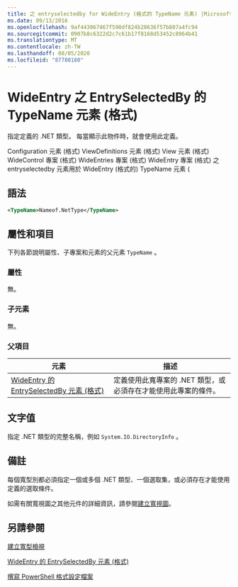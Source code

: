 ```yaml
---
title: 之 entryselectedby for WideEntry (格式的 TypeName 元素) |Microsoft Docs
ms.date: 09/13/2016
ms.openlocfilehash: 9af443067467f590df824b28636f57b807a4fc94
ms.sourcegitcommit: 0907b8c6322d2c7c61b17f8168d53452c8964b41
ms.translationtype: MT
ms.contentlocale: zh-TW
ms.lasthandoff: 08/05/2020
ms.locfileid: "87780180"
---
```

# <a name="typename-element-for-entryselectedby-for-wideentry-format"></a>WideEntry 之 EntrySelectedBy 的 TypeName 元素 (格式)

指定定義的 .NET 類型。 每當顯示此物件時，就會使用此定義。

Configuration 元素 (格式) ViewDefinitions 元素 (格式) View 元素 (格式) WideControl 專案 (格式) WideEntries 專案 (格式) WideEntry 專案 (格式) 之 entryselectedby 元素用於 WideEntry (格式的) TypeName 元素 (

## <a name="syntax"></a>語法

```xml
<TypeName>Nameof.NetType</TypeName>
```

## <a name="attributes-and-elements"></a>屬性和項目

下列各節說明屬性、子專案和元素的父元素 `TypeName` 。

### <a name="attributes"></a>屬性

無。

### <a name="child-elements"></a>子元素

無。

### <a name="parent-elements"></a>父項目

|元素|描述|
|-------------|-----------------|
|[WideEntry 的 EntrySelectedBy 元素 (格式)](./entryselectedby-element-for-wideentry-format.md)|定義使用此寬專案的 .NET 類型，或必須存在才能使用此專案的條件。|

## <a name="text-value"></a>文字值

指定 .NET 類型的完整名稱，例如 `System.IO.DirectoryInfo` 。

## <a name="remarks"></a>備註

每個寬型別都必須指定一個或多個 .NET 類型、一個選取集，或必須存在才能使用定義的選取條件。

如需有關寬視圖之其他元件的詳細資訊，請參閱[建立寬視圖](./creating-a-wide-view.md)。

## <a name="see-also"></a>另請參閱

[建立寬型檢視](./creating-a-wide-view.md)

[WideEntry 的 EntrySelectedBy 元素 (格式)](./entryselectedby-element-for-wideentry-format.md)

[撰寫 PowerShell 格式設定檔案](./writing-a-powershell-formatting-file.md)
